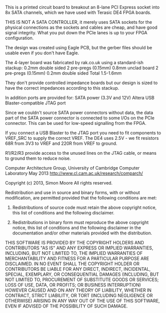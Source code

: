 This is a printed circuit board to breakout an 8-lane PCI Express socket into
8x SATA channels, which we have used with Terasic DE4 FPGA boards.

THIS IS NOT A SATA CONTROLLER, it merely uses SATA sockets for the physical
connections as the sockets and cables are cheap, and have good signal integrity.
What you put down the PCIe lanes is up to your FPGA configuration.

The design was created using Eagle PCB, but the gerber files should be
usable even if you don't have Eagle.

The 4-layer board was fabricated by rak.co.uk using a standard-ish stackup:
0.2mm double sided
2 pre-pregs (0.15mm)
0.8mm unclad board
2 pre-pregs (0.15mm)
0.2mm double sided
Total 1.5-1.6mm

They don't provide controlled impedance boards but our design is sized to
have the correct impedances according to this stackup.

In addition ports are provided for:
SATA power (3.3V and 12V)
Altera USB Blaster-compatible JTAG port

Since we couldn't source SATA power connectors without data, the data part
of the SATA power connector is connected to some I/Os on the PCIe connector. 
This can be used for low-speed signalling from the FPGA.

If you connect a USB Blaster to the JTAG port you need to fit components to
VREF_SRC to supply the correct VREF.  The DE4 uses 2.5V - we fit resistors
68R from 3V3 to VREF and 220R from VREF to ground.

R1/R2/R3 provide access to the unused lines on the JTAG cable, or means to
ground them to reduce noise.

Computer Architecture Group, University of Cambridge Computer Laboratory
May 2013
http://www.cl.cam.ac.uk/research/comparch/




Copyright (c) 2013, Simon Moore
All rights reserved.

Redistribution and use in source and binary forms, with or without
modification, are permitted provided that the following conditions are met:

 1. Redistributions of source code must retain the above copyright notice, this
    list of conditions and the following disclaimer.

 2. Redistributions in binary form must reproduce the above copyright
    notice, this list of conditions and the following disclaimer in the
    documentation and/or other materials provided with the distribution.

THIS SOFTWARE IS PROVIDED BY THE COPYRIGHT HOLDERS AND CONTRIBUTORS "AS IS"
AND ANY EXPRESS OR IMPLIED WARRANTIES, INCLUDING, BUT NOT LIMITED TO,
THE IMPLIED WARRANTIES OF MERCHANTABILITY AND FITNESS FOR A PARTICULAR
PURPOSE ARE DISCLAIMED.  IN NO EVENT SHALL THE COPYRIGHT HOLDER OR
CONTRIBUTORS BE LIABLE FOR ANY DIRECT, INDIRECT, INCIDENTAL, SPECIAL,
EXEMPLARY, OR CONSEQUENTIAL DAMAGES (INCLUDING, BUT NOT LIMITED TO,
PROCUREMENT OF SUBSTITUTE GOODS OR SERVICES; LOSS OF USE, DATA, OR
PROFITS; OR BUSINESS INTERRUPTION) HOWEVER CAUSED AND ON ANY THEORY OF
LIABILITY, WHETHER IN CONTRACT, STRICT LIABILITY, OR TORT (INCLUDING
NEGLIGENCE OR OTHERWISE) ARISING IN ANY WAY OUT OF THE USE OF THIS
SOFTWARE, EVEN IF ADVISED OF THE POSSIBILITY OF SUCH DAMAGE.
